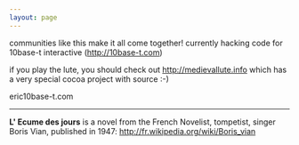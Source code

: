 ```yaml
---
layout: page
---
```




communities like this make it all come together! 
currently hacking code for 10base-t interactive (http://10base-t.com)

if you play the lute, you should check out http://medievallute.info which has a very special cocoa project with source :-)

eric<art>10base-t.com

----
**L' Ecume des jours** is a novel from the French Novelist, tompetist, singer Boris Vian, published in 1947: http://fr.wikipedia.org/wiki/Boris_vian
